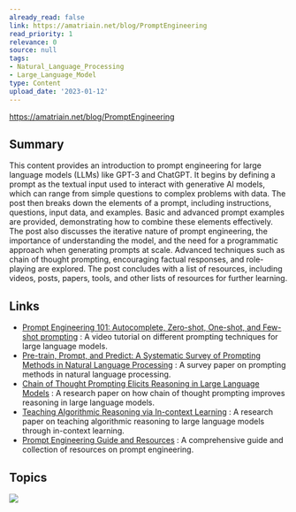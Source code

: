 ```yaml
---
already_read: false
link: https://amatriain.net/blog/PromptEngineering
read_priority: 1
relevance: 0
source: null
tags:
- Natural_Language_Processing
- Large_Language_Model
type: Content
upload_date: '2023-01-12'
---
```


https://amatriain.net/blog/PromptEngineering
## Summary

This content provides an introduction to prompt engineering for large language models (LLMs) like GPT-3 and ChatGPT. It begins by defining a prompt as the textual input used to interact with generative AI models, which can range from simple questions to complex problems with data. The post then breaks down the elements of a prompt, including instructions, questions, input data, and examples. Basic and advanced prompt examples are provided, demonstrating how to combine these elements effectively. The post also discusses the iterative nature of prompt engineering, the importance of understanding the model, and the need for a programmatic approach when generating prompts at scale. Advanced techniques such as chain of thought prompting, encouraging factual responses, and role-playing are explored. The post concludes with a list of resources, including videos, posts, papers, tools, and other lists of resources for further learning.
## Links

- [Prompt Engineering 101: Autocomplete, Zero-shot, One-shot, and Few-shot prompting](https://www.youtube.com/watch?v=v2gD8BHOaX4) : A video tutorial on different prompting techniques for large language models.
- [Pre-train, Prompt, and Predict: A Systematic Survey of Prompting Methods in Natural Language Processing](https://arxiv.org/abs/2107.13586) : A survey paper on prompting methods in natural language processing.
- [Chain of Thought Prompting Elicits Reasoning in Large Language Models](https://arxiv.org/abs/2201.11903) : A research paper on how chain of thought prompting improves reasoning in large language models.
- [Teaching Algorithmic Reasoning via In-context Learning](https://arxiv.org/abs/2211.09066) : A research paper on teaching algorithmic reasoning to large language models through in-context learning.
- [Prompt Engineering Guide and Resources](https://github.com/dair-ai/Prompt-Engineering-Guide) : A comprehensive guide and collection of resources on prompt engineering.

## Topics

![](topics/Concept/Prompt%20Engineering)
